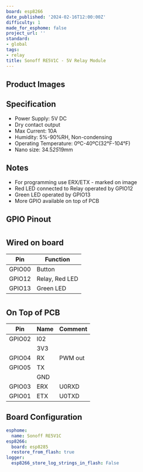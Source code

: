 ```yaml
---
board: esp8266
date_published: '2024-02-16T12:00:00Z'
difficulty: 1
made_for_esphome: false
project_url: ''
standard:
- global
tags:
- relay
title: Sonoff RE5V1C - 5V Relay Module
---
```


## Product Images

## Specification

- Power Supply: 5V DC
- Dry contact output
- Max Current: 10A
- Humidity: 5%-90%RH, Non-condensing
- Operating Temperature: 0ºC-40ºC(32°F-104°F)
- Nano size: 34.5*25*19mm

## Notes

- For programming use ERX/ETX - marked on image
- Red LED connected to Relay operated by GPIO12
- Green LED operated by GPIO13
- More GPIO available on top of PCB

## GPIO Pinout

#

## Wired on board

| Pin    | Function         |
| ------ | ---------------- |
| GPIO00 | Button           |
| GPIO12 | Relay, Red LED   |
| GPIO13 | Green LED        |
#

## On Top of PCB

| Pin    | Name   | Comment |
| ------ | ------ | ------- |
| GPIO02 | I02    |         |
|        | 3V3    |         |
| GPIO04 | RX     | PWM out |
| GPIO05 | TX     |         |
|        | GND    |         |
| GPIO03 | ERX    | U0RXD   |
| GPIO01 | ETX    | U0TXD   |

## Board Configuration

```yaml
esphome:
  name: Sonoff RE5V1C
esp8266:
  board: esp8285
  restore_from_flash: true
logger:
  esp8266_store_log_strings_in_flash: False
```